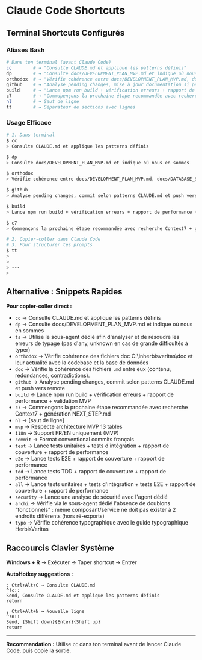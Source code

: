 # Claude Code Shortcuts

## Terminal Shortcuts Configurés

### Aliases Bash
```bash
# Dans ton terminal (avant Claude Code)
cc        # → "Consulte CLAUDE.md et applique les patterns définis"
dp        # → "Consulte docs/DEVELOPMENT_PLAN_MVP.md et indique où nous en sommes"
orthodox  # → "Vérifie cohérence entre docs/DEVELOPMENT_PLAN_MVP.md, docs/DATABASE_SCHEMA_MVP.md et architecture 13 tables"
github    # → "Analyse pending changes, mise à jour documentation si pertinent, commit selon patterns CLAUDE.md et push vers remote"
build     # → "Lance npm run build + vérification erreurs + rapport de performance + validation MVP"
c7        # → "Commdpençons la prochaine étape recommandée avec recherche Context7 + génération NEXT_STEP.md"
nl        # → Saut de ligne 
tt        # → Séparateur de sections avec lignes
```

### Usage Efficace
```bash
# 1. Dans terminal
$ cc
> Consulte CLAUDE.md et applique les patterns définis

$ dp  
> Consulte docs/DEVELOPMENT_PLAN_MVP.md et indique où nous en sommes

$ orthodox
> Vérifie cohérence entre docs/DEVELOPMENT_PLAN_MVP.md, docs/DATABASE_SCHEMA_MVP.md et architecture 13 tables

$ github
> Analyse pending changes, commit selon patterns CLAUDE.md et push vers remote

$ build
> Lance npm run build + vérification erreurs + rapport de performance + validation MVP

$ c7
> Commençons la prochaine étape recommandée avec recherche Context7 + génération NEXT_STEP.md

# 2. Copier-coller dans Claude Code
# 3. Pour structurer tes prompts
$ tt
> 
> 
> ---
> 
```

## Alternative : Snippets Rapides

**Pour copier-coller direct :**
- `cc` → Consulte CLAUDE.md et applique les patterns définis
- `dp` → Consulte docs/DEVELOPMENT_PLAN_MVP.md et indique où nous en sommes  
- `ts` → Utilise le sous-agent dédié afin d'analyser et de résoudre les erreurs de typage (pas d'any, unknown en cas de grande difficultés à typer)
- `orthodox` → Vérifie cohérence des fichiers doc C:\inherbisveritas\doc et leur actualité avec la codebase et la base de données
- `doc` → Vérifie la cohérence des fichiers `.md` entre eux (contenu, redondances, contradictions).
- `github` → Analyse pending changes, commit selon patterns CLAUDE.md et push vers remote
- `build` → Lance npm run build + vérification erreurs + rapport de performance + validation MVP
- `c7` → Commençons la prochaine étape recommandée avec recherche Context7 + génération NEXT_STEP.md
- `nl` → [saut de ligne]
- `mvp` → Respecte architecture MVP 13 tables
- `i18n` → Support FR/EN uniquement (MVP)
- `commit` → Format conventional commits français
- `test` → Lance tests unitaires + tests d'intégration + rapport de couverture + rapport de performance
- `e2e` → Lance tests E2E + rapport de couverture + rapport de performance
- `tdd` → Lance tests TDD + rapport de couverture + rapport de performance
- `all` → Lance tests unitaires + tests d'intégration + tests E2E + rapport de couverture + rapport de performance
- `security` → Lance une analyse de sécurité avec l'agent dédié
- `archi` → Vérifie via le sous-agent dédié l'absence de doublons “fonctionnels” : même composant/service ne doit pas exister à 2 endroits différents (hors ré-exports)
- `typo` → Vérifie cohérence typographique avec le guide typographique HerbisVeritas

## Raccourcis Clavier Système

**Windows + R** → Exécuter → Taper shortcut → Entrer

**AutoHotkey suggestions :**
```autohotkey
; Ctrl+Alt+C → Consulte CLAUDE.md
^!c::
Send, Consulte CLAUDE.md et applique les patterns définis
return

; Ctrl+Alt+N → Nouvelle ligne
^!n::
Send, {Shift down}{Enter}{Shift up}
return
```

---
**Recommandation :** Utilise `cc` dans ton terminal avant de lancer Claude Code, puis copie la sortie.